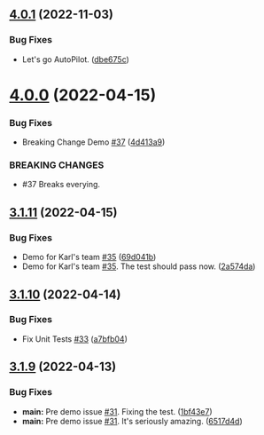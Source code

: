 ## [4.0.1](https://github.com/polinchw/hello-github-webhook/compare/v4.0.0...v4.0.1) (2022-11-03)


### Bug Fixes

*  Let's go AutoPilot. ([dbe675c](https://github.com/polinchw/hello-github-webhook/commit/dbe675c1e4514de2012af57f7b1a234329a53c51))



# [4.0.0](https://github.com/polinchw/hello-github-webhook/compare/v3.1.11...v4.0.0) (2022-04-15)


### Bug Fixes

* Breaking Change Demo [#37](https://github.com/polinchw/hello-github-webhook/issues/37) ([4d413a9](https://github.com/polinchw/hello-github-webhook/commit/4d413a9b45cec4f9563d55b4014fda07a98d22eb))


### BREAKING CHANGES

* #37 Breaks everying.



## [3.1.11](https://github.com/polinchw/hello-github-webhook/compare/v3.1.10...v3.1.11) (2022-04-15)


### Bug Fixes

* Demo for Karl's team [#35](https://github.com/polinchw/hello-github-webhook/issues/35) ([69d041b](https://github.com/polinchw/hello-github-webhook/commit/69d041b6dec6e495a24c74f99f5889dc379ab3c9))
* Demo for Karl's team [#35](https://github.com/polinchw/hello-github-webhook/issues/35).  The test should pass now. ([2a574da](https://github.com/polinchw/hello-github-webhook/commit/2a574da23dc02247acf40e990eba69be8e8a7c9d))



## [3.1.10](https://github.com/polinchw/hello-github-webhook/compare/v3.1.9...v3.1.10) (2022-04-14)


### Bug Fixes

* Fix Unit Tests [#33](https://github.com/polinchw/hello-github-webhook/issues/33) ([a7bfb04](https://github.com/polinchw/hello-github-webhook/commit/a7bfb045fca6f0abf37bbf9efa8d59572983c1d4))



## [3.1.9](https://github.com/polinchw/hello-github-webhook/compare/v3.1.8...v3.1.9) (2022-04-13)


### Bug Fixes

* **main:** Pre demo issue [#31](https://github.com/polinchw/hello-github-webhook/issues/31).  Fixing the test. ([1bf43e7](https://github.com/polinchw/hello-github-webhook/commit/1bf43e7028e73c86b832654231b7c4a9a2a1aad0))
* **main:** Pre demo issue [#31](https://github.com/polinchw/hello-github-webhook/issues/31).  It's seriously amazing. ([6517d4d](https://github.com/polinchw/hello-github-webhook/commit/6517d4de5e8000d33bebeadd5108ee59c236be8b))



